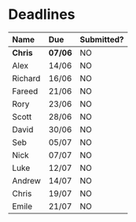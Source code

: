 # Deadlines

| Name        | Due        | Submitted? |
| :---------- | :--------- | :--------- |
| **Chris**   | **07/06**  | NO         |
| Alex        | 14/06      | NO         |
| Richard     | 16/06      | NO         |
| Fareed      | 21/06      | NO         |
| Rory        | 23/06      | NO         |
| Scott       | 28/06      | NO         |
| David       | 30/06      | NO         |
| Seb         | 05/07      | NO         |
| Nick        | 07/07      | NO         |
| Luke        | 12/07      | NO         |
| Andrew      | 14/07      | NO         |
| Chris       | 19/07      | NO         |
| Emile       | 21/07      | NO         |
